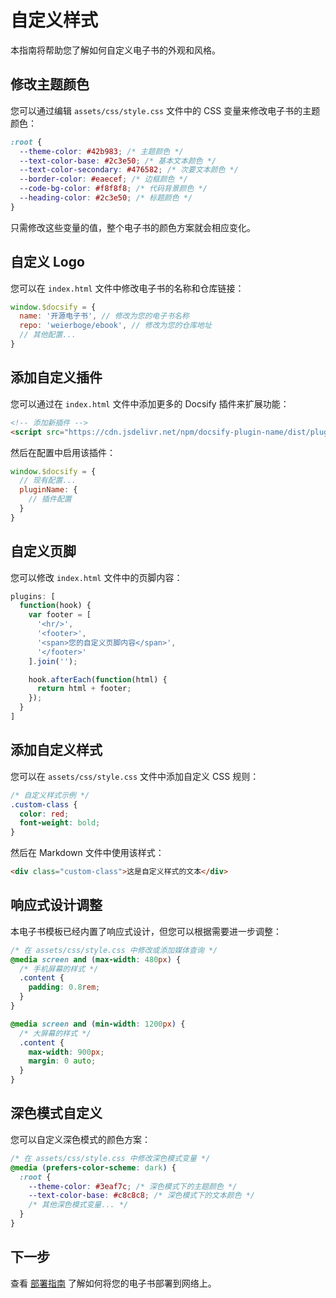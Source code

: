 # 自定义样式

本指南将帮助您了解如何自定义电子书的外观和风格。

## 修改主题颜色

您可以通过编辑 `assets/css/style.css` 文件中的 CSS 变量来修改电子书的主题颜色：

```css
:root {
  --theme-color: #42b983; /* 主题颜色 */
  --text-color-base: #2c3e50; /* 基本文本颜色 */
  --text-color-secondary: #476582; /* 次要文本颜色 */
  --border-color: #eaecef; /* 边框颜色 */
  --code-bg-color: #f8f8f8; /* 代码背景颜色 */
  --heading-color: #2c3e50; /* 标题颜色 */
}
```

只需修改这些变量的值，整个电子书的颜色方案就会相应变化。

## 自定义 Logo

您可以在 `index.html` 文件中修改电子书的名称和仓库链接：

```javascript
window.$docsify = {
  name: '开源电子书', // 修改为您的电子书名称
  repo: 'weierboge/ebook', // 修改为您的仓库地址
  // 其他配置...
}
```

## 添加自定义插件

您可以通过在 `index.html` 文件中添加更多的 Docsify 插件来扩展功能：

```html
<!-- 添加新插件 -->
<script src="https://cdn.jsdelivr.net/npm/docsify-plugin-name/dist/plugin.min.js"></script>
```

然后在配置中启用该插件：

```javascript
window.$docsify = {
  // 现有配置...
  pluginName: {
    // 插件配置
  }
}
```

## 自定义页脚

您可以修改 `index.html` 文件中的页脚内容：

```javascript
plugins: [
  function(hook) {
    var footer = [
      '<hr/>',
      '<footer>',
      '<span>您的自定义页脚内容</span>',
      '</footer>'
    ].join('');

    hook.afterEach(function(html) {
      return html + footer;
    });
  }
]
```

## 添加自定义样式

您可以在 `assets/css/style.css` 文件中添加自定义 CSS 规则：

```css
/* 自定义样式示例 */
.custom-class {
  color: red;
  font-weight: bold;
}
```

然后在 Markdown 文件中使用该样式：

```markdown
<div class="custom-class">这是自定义样式的文本</div>
```

## 响应式设计调整

本电子书模板已经内置了响应式设计，但您可以根据需要进一步调整：

```css
/* 在 assets/css/style.css 中修改或添加媒体查询 */
@media screen and (max-width: 480px) {
  /* 手机屏幕的样式 */
  .content {
    padding: 0.8rem;
  }
}

@media screen and (min-width: 1200px) {
  /* 大屏幕的样式 */
  .content {
    max-width: 900px;
    margin: 0 auto;
  }
}
```

## 深色模式自定义

您可以自定义深色模式的颜色方案：

```css
/* 在 assets/css/style.css 中修改深色模式变量 */
@media (prefers-color-scheme: dark) {
  :root {
    --theme-color: #3eaf7c; /* 深色模式下的主题颜色 */
    --text-color-base: #c8c8c8; /* 深色模式下的文本颜色 */
    /* 其他深色模式变量... */
  }
}
```

## 下一步

查看 [部署指南](deployment.md) 了解如何将您的电子书部署到网络上。